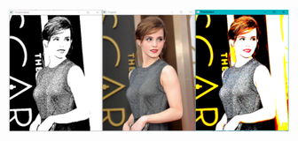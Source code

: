 ![Alt text]( https://github.com/RAVURISREESAIHARIKRISHNA/Image-Processing/blob/master/Threshold%20Grayscale/threshold_Grayscale.PNG "Optional title")

